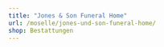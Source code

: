 ```yaml
---
title: "Jones & Son Funeral Home"
url: /moselle/jones-und-son-funeral-home/
shop: Bestattungen
---
```

